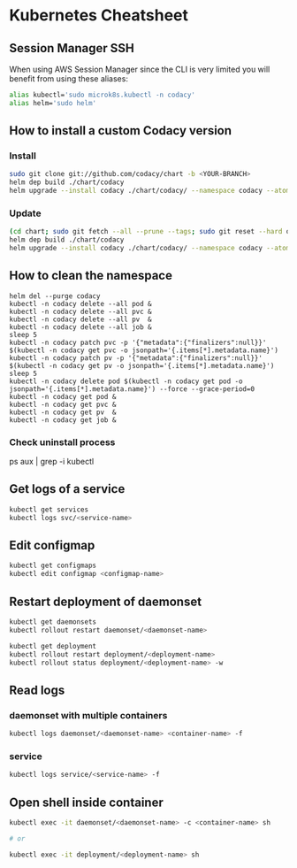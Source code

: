 # Kubernetes Cheatsheet

## Session Manager SSH

When using AWS Session Manager since the CLI is very limited you will benefit from using these aliases:
```bash
alias kubectl='sudo microk8s.kubectl -n codacy'
alias helm='sudo helm'
```

## How to install a custom Codacy version

### Install

```bash
sudo git clone git://github.com/codacy/chart -b <YOUR-BRANCH>
helm dep build ./chart/codacy
helm upgrade --install codacy ./chart/codacy/ --namespace codacy --atomic --timeout=300 --values ./<YOUR-VALUES-FILE>
```

### Update

```bash
(cd chart; sudo git fetch --all --prune --tags; sudo git reset --hard origin/<YOUR-BRANCH>;)
helm dep build ./chart/codacy
helm upgrade --install codacy ./chart/codacy/ --namespace codacy --atomic --timeout=300 --values ./<YOUR-VALUES-FILE>
```

## How to clean the namespace

```
helm del --purge codacy
kubectl -n codacy delete --all pod &
kubectl -n codacy delete --all pvc &
kubectl -n codacy delete --all pv  &
kubectl -n codacy delete --all job &
sleep 5
kubectl -n codacy patch pvc -p '{"metadata":{"finalizers":null}}' $(kubectl -n codacy get pvc -o jsonpath='{.items[*].metadata.name}')
kubectl -n codacy patch pv -p '{"metadata":{"finalizers":null}}' $(kubectl -n codacy get pv -o jsonpath='{.items[*].metadata.name}')
sleep 5
kubectl -n codacy delete pod $(kubectl -n codacy get pod -o jsonpath='{.items[*].metadata.name}') --force --grace-period=0
kubectl -n codacy get pod &
kubectl -n codacy get pvc &
kubectl -n codacy get pv  &
kubectl -n codacy get job &
```

### Check uninstall process
ps aux | grep -i kubectl

## Get logs of a service

```bash
kubectl get services
kubectl logs svc/<service-name>
```

## Edit configmap

```bash
kubectl get configmaps
kubectl edit configmap <configmap-name>
```

## Restart deployment of daemonset

```bash
kubectl get daemonsets
kubectl rollout restart daemonset/<daemonset-name>

kubectl get deployment
kubectl rollout restart deployment/<deployment-name>
kubectl rollout status deployment/<deployment-name> -w
```

## Read logs

### daemonset with multiple containers

```bash
kubectl logs daemonset/<daemonset-name> <container-name> -f
```

### service

```bash
kubectl logs service/<service-name> -f
```

## Open shell inside container

```bash
kubectl exec -it daemonset/<daemonset-name> -c <container-name> sh

# or

kubectl exec -it deployment/<deployment-name> sh
```
